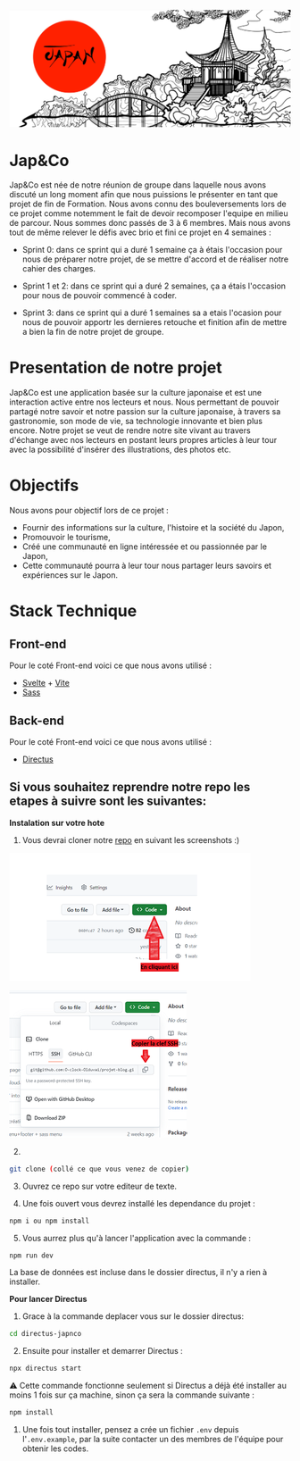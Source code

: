 ![img](src/assets/banniere.jpg)



# Jap&Co 

Jap&Co est née de notre réunion de groupe dans laquelle nous avons discuté un long moment afin que nous puissions le présenter en tant que projet de fin de Formation.
Nous avons connu des bouleversements lors de ce projet comme notemment le fait de devoir recomposer l'equipe en milieu de parcour.
Nous sommes donc passés de 3 à 6 membres.
Mais nous avons tout de même relever le défis avec brio et fini ce projet en 4 semaines :

- Sprint 0: dans ce sprint qui a duré 1 semaine ça à étais l'occasion pour nous de préparer notre projet, de se mettre d'accord et de réaliser notre cahier des charges.

- Sprint 1 et 2: dans ce sprint qui a duré 2 semaines, ça a étais l'occasion pour nous de pouvoir commencé à coder.

- Sprint 3: dans ce sprint qui a duré 1 semaines sa a etais l'ocasion pour nous de pouvoir apportr les dernieres retouche et finition afin de mettre a bien la fin de notre projet de groupe.



# Presentation de notre projet

Jap&Co est une application basée sur la culture japonaise et est une interaction active entre nos lecteurs et nous.
Nous permettant de pouvoir partagé notre savoir et notre passion sur la culture japonaise, à travers sa gastronomie, son mode de vie, sa technologie innovante et bien plus encore.
Notre projet se veut de rendre notre site vivant au travers d'échange avec nos lecteurs en postant leurs propres articles à leur tour avec la possibilité d'insérer des illustrations, des photos etc.


# Objectifs

Nous avons pour objectif lors de ce projet :

- Fournir des informations sur la culture, l'histoire et la société du Japon,
- Promouvoir le tourisme,
- Créé une communauté en ligne intéressée et ou passionnée par le Japon,
- Cette communauté pourra à leur tour nous partager leurs savoirs et expériences sur le Japon.



# Stack Technique

## Front-end

Pour le coté Front-end voici ce que nous avons utilisé :

- [Svelte](https://svelte.dev/) + [Vite](https://vitejs.dev/guide/)
- [Sass](https://sass-lang.com/)
  

## Back-end

Pour le coté Front-end voici ce que nous avons utilisé :

- [Directus](https://docs.directus.io/getting-started/introduction.html) 
  

## Si vous souhaitez reprendre notre repo les etapes à suivre sont les suivantes:

**Instalation sur votre hote** 

1. Vous devrai cloner notre [repo](https://github.com/O-clock-Olduvai/projet-blog) en suivant les screenshots :) 

![img](src\assets\Screenshot.png)

![img](src\assets/Screenshot2.png)

2. 
```bash
git clone (collé ce que vous venez de copier)
```

3. Ouvrez ce repo sur votre editeur de texte.

4. Une fois ouvert vous devrez installé les dependance du projet : 
```bash
npm i ou npm install
```
5. Vous aurrez plus qu'à lancer l'application avec la commande :
```bash
npm run dev
```
La base de données est incluse dans le dossier directus, il n'y a rien à installer.

**Pour lancer Directus**

1. Grace à la commande deplacer vous sur le dossier directus:
```bash
cd directus-japnco
```
2. Ensuite pour installer et demarrer Directus : 
```bash
npx directus start
```
 ⚠️ Cette commande fonctionne seulement si Directus a déjà été installer au moins 1 fois sur ça machine, sinon ça sera la commande suivante : 
```bash
npm install
```
1. Une fois tout installer, pensez a crée un fichier `.env` depuis l'`.env.example`, par la suite contacter un des membres de l'équipe pour obtenir les codes.

